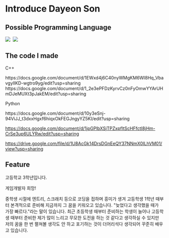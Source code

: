 # Introduce Dayeon Son 

## Possible Programming Language 
<p>
    <img src="https://img.shields.io/badge/C-0100?style=flat-square&logoColor=blue"/>&nbsp
<img src="https://img.shields.io/badge/Python-7F52FF?style=flat-square&logo=Kotlin&logoColor=white"/>&nbsp
</p>

## The code I made
<p>
    C++
</p>
https://docs.google.com/document/d/1EWxd4j6C40nyWMgKM6Wl8Hq_VbavgylIKD-wgtro9yg/edit?usp=sharing
https://docs.google.com/document/d/1_2e3ePFDzKyrvCz0nFyOmwYYArUHmDJeMUXt3pJakEM/edit?usp=sharing

<p>
    Python
</p>
https://docs.google.com/document/d/10y3eSnj-94ViJJ_t3dxxHgxf6hiqxOkFEGJngyYZ5KI/edit?usp=sharing

https://docs.google.com/document/d/1jpGPlbXSjTPZxpfltScHFfctI8jHm-CrSe3up6ULYRw/edit?usp=sharing

https://drive.google.com/file/d/1U8AcGk14DrsDGnEeQY37NNmX0ILhVM01/view?usp=sharing

## Feature
<p>
    고등학교 3학년입니다.
</p>
<p>
    게임개발자 희망!
</p>
<p>
    중학생 시절에 엔트리, 스크래치 등으로 코딩을 접하며 흥미가 생겨 고등학생 1학년 때부터 본격적으로 준비해 지금까지 그 꿈을 키워오고 있습니다. "늦었다고 생각했을 때가 가장 빠르다."라는 말이 있습니다. 최근 초등학생 때부터 준비하는 학생이 늘어나 고등학생 때부터 준비한 제가 많이 느리고 무모한 도전을 하는 것 같다고 생각하실 수 있지만 저의 꿈을 한 번 펼쳐볼 생각도 안 하고 포기하는 것이 더어리석다 생각되어 꾸준히 배우고 있습니다.
</p>


